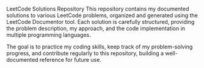 LeetCode Solutions Repository
This repository contains my documented solutions to various LeetCode problems, organized and generated using the LeetCode Documentor tool. Each solution is carefully structured, providing the problem description, my approach, and the code implementation in multiple programming languages.

The goal is to practice my coding skills, keep track of my problem-solving progress, and contribute regularly to this repository, building a well-documented reference for future use.
